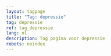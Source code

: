 ```yaml
---
layout: tagpage
title: "Tag: depressie"
tag: depressie
ref: tag_depressie
lang: nl
description: Tag pagina voor depressie
robots: noindex
---
```


